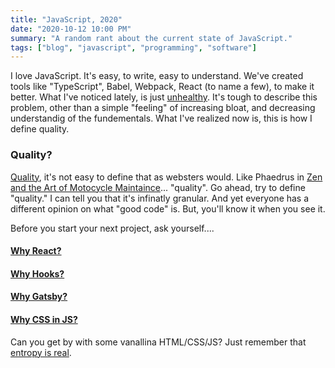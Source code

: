 ```yaml
---
title: "JavaScript, 2020"
date: "2020-10-12 10:00 PM"
summary: "A random rant about the current state of JavaScript."
tags: ["blog", "javascript", "programming", "software"]
---
```


I love JavaScript. It's easy, to write, easy to understand. We've created tools like "TypeScript", Babel, Webpack, React (to name a few), to make it better. What I've noticed lately, is just [unhealthy](https://npm.anvaka.com/#/view/2d/gatsby). It's tough to describe this problem, other than a simple "feeling" of increasing bloat, and decreasing understandig of the fundementals. What I've realized now is, this is how I define quality.

### Quality?

[Quality](https://www.merriam-webster.com/dictionary/quality), it's not easy to define that as websters would. Like Phaedrus in [Zen and the Art of Motocycle Maintaince](https://en.wikipedia.org/wiki/Zen_and_the_Art_of_Motorcycle_Maintenance)... "quality". 
Go ahead, try to define "quality." I can tell you that it's infinatly granular. And yet everyone has a different opinion on what
"good code" is. But, you'll know it when you see it. 

Before you start your next project, ask yourself....

#### [Why React?](https://css-tricks.com/project-need-react/)
 
#### [Why Hooks?](https://medium.com/swlh/the-ugly-side-of-hooks-584f0f8136b6) 

#### [Why Gatsby?](https://cra.mr/an-honest-review-of-gatsby/)

#### [Why CSS in JS?](https://gomakethings.com/whats-wrong-with-css-in-js/)

Can you get by with some vanallina HTML/CSS/JS?  Just remember that [entropy is real](https://blog.jim-nielsen.com/2020/cheating-entropy-with-native-web-tech).
